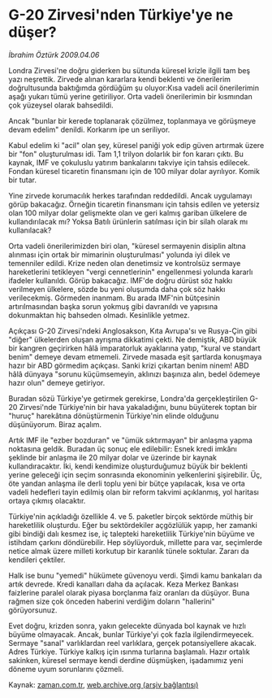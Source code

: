 # G-20 Zirvesi'nden Türkiye'ye ne düşer?

*İbrahim Öztürk 2009.04.06*

<tr><td class="metin" colspan="2" style="padding-top: 20px; padding-left: 5px; padding-right: 10px;">Londra Zirvesi'ne doğru giderken bu sütunda küresel krizle ilgili tam beş yazı neşrettik. Zirvede alınan kararlara kendi beklenti ve önerilerim doğrultusunda baktığımda gördüğüm şu oluyor:Kısa vadeli acil önerilerimin aşağı yukarı tümü yerine getiriliyor. Orta vadeli önerilerimin bir kısmından çok yüzeysel olarak bahsedildi.</td></tr><tr><td class="metin" colspan="2" style="padding-top: 20px; padding-left: 5px; padding-right: 10px;"><p>Ancak "bunlar bir kerede toplanarak çözülmez, toplanmaya ve görüşmeye devam edelim" denildi. Korkarım ipe un seriliyor.
<p>Kabul edelim ki "acil" olan şey, küresel paniği yok edip güven artırmak üzere bir "fon" oluşturulması idi. Tam 1,1 trilyon dolarlık bir fon kararı çıktı. Bu kaynak, IMF ve çokuluslu yatırım bankalarını takviye için tahsis edilecek. Fondan küresel ticaretin finansmanı için de 100 milyar dolar ayrılıyor. Komik bir tutar.
<p>Yine zirvede korumacılık herkes tarafından reddedildi. Ancak uygulamayı görüp bakacağız. Örneğin ticaretin finansmanı için tahsis edilen ve yetersiz olan 100 milyar dolar gelişmekte olan ve geri kalmış gariban ülkelere de kullandırılacak mı? Yoksa Batılı ürünlerin satılması için bir silah olarak mı kullanılacak?
<p>Orta vadeli önerilerimizden biri olan, "küresel sermayenin disiplin altına alınması için ortak bir mimarinin oluşturulması" yolunda iyi dilek ve temenniler edildi. Krize neden olan denetimsiz ve kontrolsüz sermaye hareketlerini tetikleyen "vergi cennetlerinin" engellenmesi yolunda kararlı ifadeler kullanıldı. Görüp bakacağız. IMF'de doğru dürüst söz hakkı verilmeyen ülkelere, sözde bu yeni oluşumda daha çok söz hakkı verilecekmiş. Görmeden inanmam. Bu arada IMF'nin bütçesinin artırılmasından başka sorun yokmuş gibi davranıldı ve yapısına dokunmaktan hiç bahseden olmadı. Kesinlikle yetmez.
<p>Açıkçası G-20 Zirvesi'ndeki Anglosakson, Kıta Avrupa'sı ve Rusya-Çin gibi "diğer" ülkelerden oluşan ayrışma dikkatimi çekti. Ne demiştik, ABD büyük bir kangren geçirirken hâlâ imparatorluk ayaklarına yatıp, "kural ve standart benim" demeye devam etmemeli. Zirvede masada eşit şartlarda konuşmaya hazır bir ABD görmedim açıkçası. Sanki krizi çıkartan benim ninem! ABD hâlâ dünyaya "sorunu küçümsemeyin, aklınızı başınıza alın, bedel ödemeye hazır olun" demeye getiriyor.
<p>Buradan sözü Türkiye'ye getirmek gerekirse, Londra'da gerçekleştirilen G-20 Zirvesi'nde Türkiye'nin bir hava yakaladığını, bunu büyüterek toptan bir "huruç" harekâtına dönüştürmenin Türkiye'nin elinde olduğunu düşünüyorum. Biraz açalım.
<p>Artık IMF ile "ezber bozduran" ve "ümük sıktırmayan" bir anlaşma yapma noktasına geldik. Buradan üç sonuç ele edilebilir: Esnek kredi imkânı şeklinde bir anlaşma ile 20 milyar dolar ve üzerinde bir kaynak kullandıracaktır. İki, kendi kendimize oluşturduğumuz büyük bir beklenti yerine geleceği için seçim sonrasında ekonominin yelkenlerini şişirebilir. Üç, öte yandan anlaşma ile derli toplu yeni bir bütçe yapılacak, kısa ve orta vadeli hedefleri tayin edilmiş olan bir reform takvimi açıklanmış, yol haritası ortaya çıkmış olacaktır.
<p>Türkiye'nin açıkladığı özellikle 4. ve 5. paketler birçok sektörde müthiş bir hareketlilik oluşturdu. Eğer bu sektördekiler açgözlülük yapıp, her zamanki gibi bindiği dalı kesmez ise, iç talepteki hareketlilik Türkiye'nin büyüme ve istihdam çarkını döndürebilir. Hep söylüyorduk, millette para var, seçimlerde netice almak üzere milleti korkutup bir karanlık tünele soktular. Zararı da kendileri çektiler.
<p>Halk ise bunu "yemedi" hükümete güvenoyu verdi. Şimdi kamu bankaları da artık devrede. Kredi kanalları daha da açılacak. Keza Merkez Bankası faizlerine paralel olarak piyasa borçlanma faiz oranları da düşüyor. Buna rağmen size çok önceden haberini verdiğim doların "hallerini" görüyorsunuz.
<p>Evet doğru, krizden sonra, yakın gelecekte dünyada bol kaynak ve hızlı büyüme olmayacak. Ancak, bunlar Türkiye'yi çok fazla ilgilendirmeyecek. Sermaye "sanal" varlıklardan reel varlıklara, gerçek potansiyellere akacak. Adres Türkiye. Türkiye kalkış için ısınma turlarına başlamalı. Hazır ortalık sakinken, küresel sermaye kendi derdine düşmüşken, işadamımız yeni döneme uyum sorunlarını çözmeli.<br/></p></p></p></p></p></p></p></p></p></p></td></tr>

Kaynak: [zaman.com.tr](http://zaman.com.tr/yazar.do?yazino=834223), [web.archive.org (arşiv bağlantısı)](http://web.archive.org/web/20090407002317/http://www.zaman.com.tr:80/yazar.do?yazino=834223)
